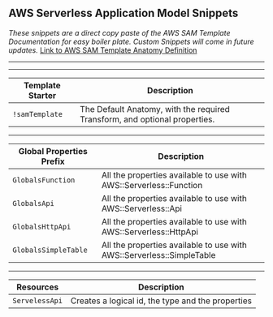**AWS Serverless Application Model Snippets**
--
*These snippets are a direct copy paste of the AWS SAM Template Documentation for easy boiler plate. Custom Snippets will come in future updates.*
[Link to AWS SAM Template Anatomy Definition ](https://docs.aws.amazon.com/serverless-application-model/latest/developerguide/sam-specification-template-anatomy.html)
______________
___
| Template Starter | Description                                                                |
| ---------------- | -------------------------------------------------------------------------- |
| `!samTemplate`   | The Default Anatomy, with the required Transform, and optional properties. |

___
| Global Properties Prefix | Description                                                           |
| ------------------------ | --------------------------------------------------------------------- |
| `GlobalsFunction`        | All the properties available to use with AWS::Serverless::Function    |
| `GlobalsApi`             | All the properties available to use with AWS::Serverless::Api         |
| `GlobalsHttpApi`         | All the properties available to use with AWS::Serverless::HttpApi     |
| `GlobalsSimpleTable`     | All the properties available to use with AWS::Serverless::SimpleTable |

___
| Resources      | Description                                       |
| -------------- | ------------------------------------------------- |
| `ServelessApi` | Creates a logical id, the type and the properties |


